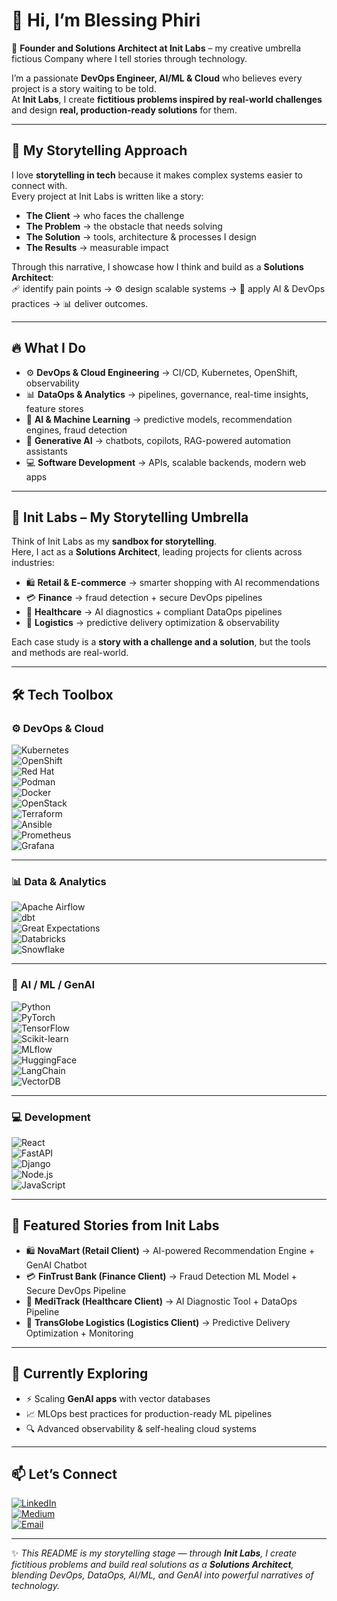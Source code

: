 # 👋 Hi, I’m Blessing Phiri  

🚀 **Founder and Solutions Architect at Init Labs** – my creative umbrella fictious Company where I tell stories through technology.  

I’m a passionate **DevOps Engineer, AI/ML & Cloud** who believes every project is a story waiting to be told.  
At **Init Labs**, I create **fictitious problems inspired by real-world challenges** and design **real, production-ready solutions** for them.  

---

## 📖 My Storytelling Approach  

I love **storytelling in tech** because it makes complex systems easier to connect with.  
Every project at Init Labs is written like a story:  

- **The Client** → who faces the challenge  
- **The Problem** → the obstacle that needs solving  
- **The Solution** → tools, architecture & processes I design  
- **The Results** → measurable impact  

Through this narrative, I showcase how I think and build as a **Solutions Architect**:  
🩹 identify pain points → ⚙️ design scalable systems → 🤖 apply AI & DevOps practices → 📊 deliver outcomes.  

---

## 🔥 What I Do  
- ⚙️ **DevOps & Cloud Engineering** → CI/CD, Kubernetes, OpenShift, observability  
- 📊 **DataOps & Analytics** → pipelines, governance, real-time insights, feature stores  
- 🤖 **AI & Machine Learning** → predictive models, recommendation engines, fraud detection  
- 🧠 **Generative AI** → chatbots, copilots, RAG-powered automation assistants  
- 💻 **Software Development** → APIs, scalable backends, modern web apps  

---

## 🏢 Init Labs – My Storytelling Umbrella  

Think of Init Labs as my **sandbox for storytelling**.  
Here, I act as a **Solutions Architect**, leading projects for clients across industries:  

- 🛍 **Retail & E-commerce** → smarter shopping with AI recommendations  
- 💳 **Finance** → fraud detection + secure DevOps pipelines  
- 🏥 **Healthcare** → AI diagnostics + compliant DataOps pipelines  
- 🚚 **Logistics** → predictive delivery optimization & observability  

Each case study is a **story with a challenge and a solution**, but the tools and methods are real-world.  

---

## 🛠️ Tech Toolbox  

### ⚙️ DevOps & Cloud  
![Kubernetes](https://img.shields.io/badge/-Kubernetes-326CE5?style=for-the-badge&logo=kubernetes&logoColor=white)  
![OpenShift](https://img.shields.io/badge/-OpenShift-EE0000?style=for-the-badge&logo=redhatopenshift&logoColor=white)  
![Red Hat](https://img.shields.io/badge/-Red%20Hat-EE0000?style=for-the-badge&logo=redhat&logoColor=white)  
![Podman](https://img.shields.io/badge/-Podman-892CA0?style=for-the-badge&logo=podman&logoColor=white)  
![Docker](https://img.shields.io/badge/-Docker-2496ED?style=for-the-badge&logo=docker&logoColor=white)  
![OpenStack](https://img.shields.io/badge/-OpenStack-F01742?style=for-the-badge&logo=openstack&logoColor=white)  
![Terraform](https://img.shields.io/badge/-Terraform-7B42BC?style=for-the-badge&logo=terraform&logoColor=white)  
![Ansible](https://img.shields.io/badge/-Ansible-EE0000?style=for-the-badge&logo=ansible&logoColor=white)  
![Prometheus](https://img.shields.io/badge/-Prometheus-E6522C?style=for-the-badge&logo=prometheus&logoColor=white)  
![Grafana](https://img.shields.io/badge/-Grafana-F46800?style=for-the-badge&logo=grafana&logoColor=white)  

---

### 📊 Data & Analytics  
![Apache Airflow](https://img.shields.io/badge/-Airflow-017CEE?style=for-the-badge&logo=apacheairflow&logoColor=white)  
![dbt](https://img.shields.io/badge/-dbt-FF694B?style=for-the-badge&logo=dbt&logoColor=white)  
![Great Expectations](https://img.shields.io/badge/-Great%20Expectations-1E293B?style=for-the-badge)  
![Databricks](https://img.shields.io/badge/-Databricks-FF3621?style=for-the-badge&logo=databricks&logoColor=white)  
![Snowflake](https://img.shields.io/badge/-Snowflake-29B5E8?style=for-the-badge&logo=snowflake&logoColor=white)  

---

### 🤖 AI / ML / GenAI  
![Python](https://img.shields.io/badge/-Python-3776AB?style=for-the-badge&logo=python&logoColor=white)  
![PyTorch](https://img.shields.io/badge/-PyTorch-EE4C2C?style=for-the-badge&logo=pytorch&logoColor=white)  
![TensorFlow](https://img.shields.io/badge/-TensorFlow-FF6F00?style=for-the-badge&logo=tensorflow&logoColor=white)  
![Scikit-learn](https://img.shields.io/badge/-Scikit%20Learn-F7931E?style=for-the-badge&logo=scikitlearn&logoColor=white)  
![MLflow](https://img.shields.io/badge/-MLflow-0194E2?style=for-the-badge&logo=mlflow&logoColor=white)  
![HuggingFace](https://img.shields.io/badge/-HuggingFace-FFD21E?style=for-the-badge&logo=huggingface&logoColor=black)  
![LangChain](https://img.shields.io/badge/-LangChain-1C1C1C?style=for-the-badge)  
![VectorDB](https://img.shields.io/badge/-VectorDB-3B82F6?style=for-the-badge)  

---

### 💻 Development  
![React](https://img.shields.io/badge/-React-61DAFB?style=for-the-badge&logo=react&logoColor=black)  
![FastAPI](https://img.shields.io/badge/-FastAPI-009688?style=for-the-badge&logo=fastapi&logoColor=white)  
![Django](https://img.shields.io/badge/-Django-092E20?style=for-the-badge&logo=django&logoColor=white)  
![Node.js](https://img.shields.io/badge/-Node.js-339933?style=for-the-badge&logo=node.js&logoColor=white)  
![JavaScript](https://img.shields.io/badge/-JavaScript-F7DF1E?style=for-the-badge&logo=javascript&logoColor=black)  

---

## 📌 Featured Stories from Init Labs  
- 🛍 **NovaMart (Retail Client)** → AI-powered Recommendation Engine + GenAI Chatbot  
- 💳 **FinTrust Bank (Finance Client)** → Fraud Detection ML Model + Secure DevOps Pipeline  
- 🏥 **MediTrack (Healthcare Client)** → AI Diagnostic Tool + DataOps Pipeline  
- 🚚 **TransGlobe Logistics (Logistics Client)** → Predictive Delivery Optimization + Monitoring  

---

## 🌱 Currently Exploring  
- ⚡ Scaling **GenAI apps** with vector databases  
- 📈 MLOps best practices for production-ready ML pipelines  
- 🔍 Advanced observability & self-healing cloud systems  

---

## 📫 Let’s Connect  

[![LinkedIn](https://img.shields.io/badge/LinkedIn-0077B5?style=for-the-badge&logo=linkedin&logoColor=white)](https://www.linkedin.com/in/blessing-phiri-614b77209/)  
[![Medium](https://img.shields.io/badge/Medium-12100E?style=for-the-badge&logo=medium&logoColor=white)]()  
[![Email](https://img.shields.io/badge/Email-D14836?style=for-the-badge&logo=gmail&logoColor=white)](mailto:blessingphiri79@outlook.com)  

---

✨ *This README is my storytelling stage — through **Init Labs**, I create fictitious problems and build real solutions as a **Solutions Architect**, blending DevOps, DataOps, AI/ML, and GenAI into powerful narratives of technology.*  


